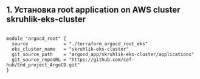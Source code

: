 ## 1. Установка root application on AWS cluster skruhlik-eks-cluster

```

module "argocd_root" {
  source             = "./terraform_argocd_root_eks"
  eks_cluster_name   = "skruhlik-eks-cluster"
  git_source_path    = "argocd_app/skruhlik-eks-cluster/applications"
  git_source_repoURL = "https://github.com/cef-hub/End_project_ArgoCD.git"
}

```